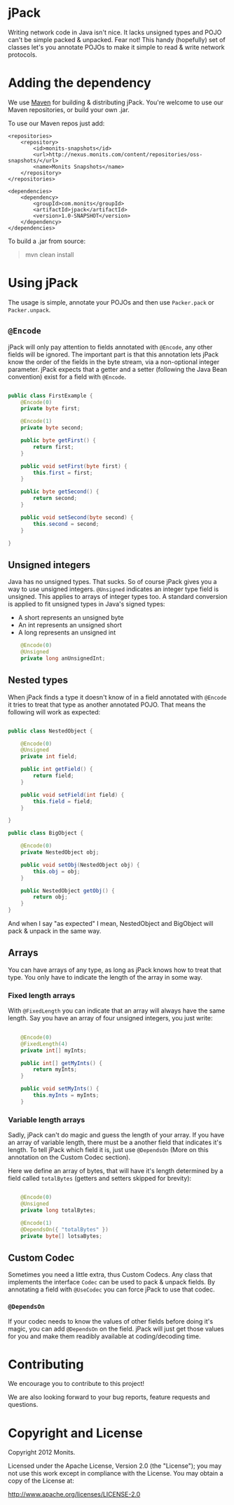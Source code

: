 # jPack

Writing network code in Java isn't nice. It lacks unsigned types and POJO can't be simple packed & unpacked.
Fear not! This handy (hopefully) set of classes let's you annotate POJOs to make it simple to read & write network protocols.

# Adding the dependency

We use [Maven](http://maven.apache.org/) for building & distributing jPack. You're welcome to use our Maven repositories, or build your own .jar.

To use our Maven repos just add:

    <repositories>
        <repository>
            <id>monits-snapshots</id>
            <url>http://nexus.monits.com/content/repositories/oss-snapshots/</url>
            <name>Monits Snapshots</name>
        </repository>
    </repositories>

    <dependencies>
        <dependency>
            <groupId>com.monits</groupId>
            <artifactId>jpack</artifactId>
            <version>1.0-SNAPSHOT</version>
        </dependency>
    </dependencies>

To build a .jar from source:

>
> mvn clean install
>

# Using jPack

The usage is simple, annotate your POJOs and then use `Packer.pack` or `Packer.unpack`.

## `@Encode`
jPack will only pay attention to fields annotated with `@Encode`, any other fields will be ignored. The important part is that this annotation lets jPack know the order of the fields in the byte stream, via a non-optional integer parameter. jPack expects that a getter and a setter (following the Java Bean convention) exist for a field with `@Encode`.

```java

public class FirstExample {
    @Encode(0)
    private byte first;

    @Encode(1)
    private byte second;

    public byte getFirst() {
        return first;
    }

    public void setFirst(byte first) {
        this.first = first;
    }

    public byte getSecond() {
        return second;
    }

    public void setSecond(byte second) {
        this.second = second;
    }

}
```

## Unsigned integers

Java has no unsigned types. That sucks. So of course jPack gives you a way to use unsigned integers. `@Unsigned` indicates an integer type field is unsigned. This applies to arrays of integer types too. A standard conversion is applied to fit unsigned types in Java's signed types:
 - A short represents an unsigned byte
 - An int represents an unsigned short
 - A long represents an unsigned int

```java
    @Encode(0)
    @Unsigned
    private long anUnsignedInt;
```

## Nested types

When jPack finds a type it doesn't know of in a field annotated with `@Encode` it tries to treat that type as another annotated POJO. That means the following will work as expected: 

```java

public class NestedObject {

    @Encode(0)
    @Unsigned
    private int field;

    public int getField() {
        return field;
    }

    public void setField(int field) {
        this.field = field;
    }

}

public class BigObject {

    @Encode(0)
    private NestedObject obj;

    public void setObj(NestedObject obj) {
        this.obj = obj;
    }

    public NestedObject getObj() {
        return obj;
    }
}
```

And when I say "as expected" I mean, NestedObject and BigObject will pack & unpack in the same way.

## Arrays

You can have arrays of any type, as long as jPack knows how to treat that type. You only have to indicate the length of the array in some way.

### Fixed length arrays

With `@FixedLength` you can indicate that an array will always have the same length. Say you have an array of four unsigned integers, you just write:

```java
    
    @Encode(0)
    @FixedLength(4)
    private int[] myInts;

    public int[] getMyInts() {
        return myInts;
    }

    public void setMyInts() {
        this.myInts = myInts;
    }

```

### Variable length arrays

Sadly, jPack can't do magic and guess the length of your array. If you have an array of variable length, there must be a another field that indicates it's length. To tell jPack which field it is, just use `@DependsOn` (More on this annotation on the Custom Codec section).

Here we define an array of bytes, that will have it's length determined by a field called `totalBytes` (getters and setters skipped for brevity):

```java

    @Encode(0)
    @Unsigned
    private long totalBytes;

    @Encode(1)
    @DependsOn({ "totalBytes" })
    private byte[] lotsaBytes;

```

## Custom Codec

Sometimes you need a little extra, thus Custom Codecs. Any class that implements the interface `Codec` can be used to pack & unpack fields. By annotating a field with `@UseCodec` you can force jPack to use that codec.

### `@DependsOn`

If your codec needs to know the values of other fields before doing it's magic, you can add `@DependsOn` on the field. jPack will just get those values for you and make them readibly available at coding/decoding time.


# Contributing

We encourage you to contribute to this project! 

We are also looking forward to your bug reports, feature requests and questions.

# Copyright and License

Copyright 2012 Monits.

Licensed under the Apache License, Version 2.0 (the "License"); you may not use this work except in compliance with the License. You may obtain a copy of the License at: 

http://www.apache.org/licenses/LICENSE-2.0

